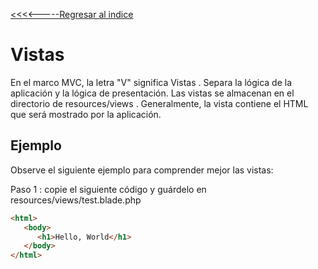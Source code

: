 [<<<<-----Regresar al indice](https://martamaleyka.github.io/Curso-de-Laravel/index) 

# Vistas

En el marco MVC, la letra "V" significa Vistas . Separa la lógica de la aplicación y la lógica de presentación. Las vistas se almacenan en el directorio de resources/views . Generalmente, la vista contiene el HTML que será mostrado por la aplicación.

## Ejemplo
Observe el siguiente ejemplo para comprender mejor las vistas:

Paso 1 : copie el siguiente código y guárdelo en resources/views/test.blade.php

```html 
<html>
   <body>
      <h1>Hello, World</h1>
   </body>
</html>
````


